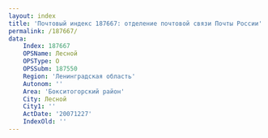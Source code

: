 ```yaml
---
layout: index
title: 'Почтовый индекс 187667: отделение почтовой связи Почты России'
permalink: /187667/
data:
    Index: 187667
    OPSName: Лесной
    OPSType: О
    OPSSubm: 187550
    Region: 'Ленинградская область'
    Autonom: ''
    Area: 'Бокситогорский район'
    City: Лесной
    City1: ''
    ActDate: '20071227'
    IndexOld: ''
---
```

